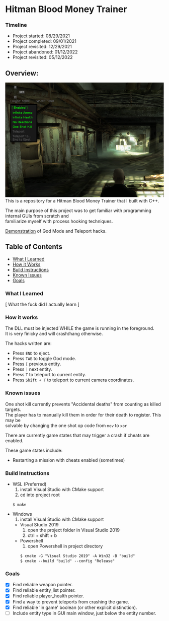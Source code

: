 # Hitman Blood Money Trainer
### Timeline
- Project started:      08/29/2021
- Project completed:    09/01/2021
- Project revisited:    12/29/2021
- Project abandoned:    01/12/2022
- Project revisited:    05/12/2022
  
## Overview:
<img src="./resources/Hack-Menu-Screenshot.png"/>
This is a repository for a Hitman Blood Money Trainer that I built with C++.

The main purpose of this project was to get familiar with programming internal GUIs from scratch and  
familiarize myself with process hooking techniques.

[Demonstration](https://www.youtube.com/watch?v=0btTuzX9aQU)
of God Mode and Teleport hacks.  

## Table of Contents
- [What I Learned](#what-i-learned)
- [How it Works](#how-it-works)
- [Build Instructions](#build-instructions)
- [Known Issues](#known-issues)
- [Goals](#Goals)
  
### What I Learned
[ What the fuck did I actually learn ]

### How it works
The DLL must be injected WHILE the game is running in the foreground.  
It is very finicky and will crash/hang otherwise.

The hacks written are:
- Press <code>END</code> to eject.
- Press <code>TAB</code> to toggle God mode.
- Press <code>[</code> previous entity.
- Press <code>]</code> next entity.
- Press <code>T</code> to teleport to current entity.
- Press <code>Shift + T</code> to teleport to current camera coordinates.

### Known issues
One shot kill currently prevents "Accidental deaths" from counting as killed targets.  
The player has to manually kill them in order for their death to register. This may be  
solvable by changing the one shot op code from <code>mov</code> to <code>xor</code>

There are currently game states that may trigger a crash if cheats are enabled.

These game states include:
- Restarting a mission with cheats enabled (sometimes)

### Build Instructions
- WSL (Preferred)
	1. install Visual Studio with CMake support
	2. cd into project root
    ```
    $ make
    ```
- Windows
	1. install Visual Studio with CMake support
    - Visual Studio 2019
        1. open the project folder in Visual Studio 2019
        2. ctrl + shift + b
    - Powershell
        1. open Powershell in project directory
        ```
        $ cmake -G "Visual Studio 2019" -A Win32 -B "build"
        $ cmake --build "build" --config "Release"
        ```

### Goals
 - [x] Find reliable weapon pointer.
 - [x] Find reliable entity_list pointer.
 - [x] Find reliable player_health pointer.
 - [x] Find a way to prevent teleports from crashing the game.
 - [x] Find reliable 'in game' boolean (or other explicit distinction).
 - [ ] Include entity type in GUI main window, just below the entity number.
